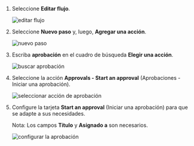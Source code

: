 1. Seleccione **Editar flujo**.
   
    ![editar flujo](includes/media/modern-approvals/edit-flow.png)
2. Seleccione **Nuevo paso** y, luego, **Agregar una acción**.
   
    ![nuevo paso](includes/media/modern-approvals/select-sharepoint-add-action.png)
3. Escriba **aprobación** en el cuadro de búsqueda **Elegir una acción**.
   
    ![buscar aprobación](includes/media/modern-approvals/search-approvals.png)
4. Seleccione la acción **Approvals - Start an approval** (Aprobaciones - Iniciar una aprobación).
   
    ![seleccionar acción de aprobación](includes/media/modern-approvals/select-approvals.png)
5. Configure la tarjeta **Start an approval** (Iniciar una aprobación) para que se adapte a sus necesidades.
   
     Nota: Los campos **Título** y **Asignado a** son necesarios.
   
    ![configurar la aprobación](includes/media/modern-approvals/provide-approval-config-info.png)

